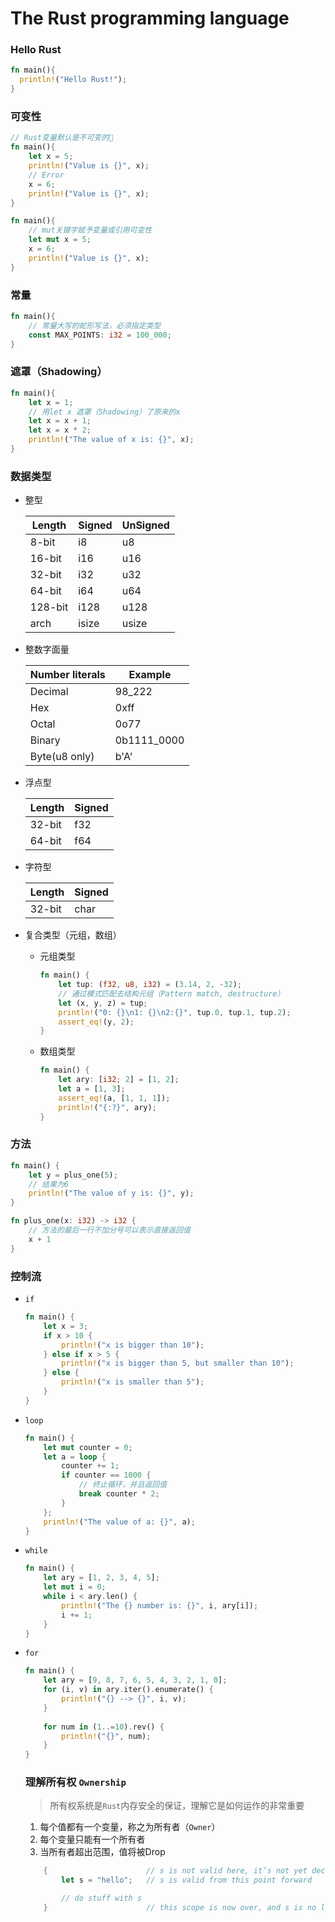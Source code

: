 # The Rust programming language

### Hello Rust

```rust
fn main(){
  println!("Hello Rust!");
}
```



### 可变性

```rust
// Rust变量默认是不可变的🙅
fn main(){
    let x = 5;
    println!("Value is {}", x);
    // Error
    x = 6;
    println!("Value is {}", x);
}

fn main(){
    // mut关键字赋予变量或引用可变性
    let mut x = 5;
    x = 6;
    println!("Value is {}", x);
}
```

### 常量

```rust
fn main(){
    // 常量大写的蛇形写法，必须指定类型
    const MAX_POINTS: i32 = 100_000;
}
```

### 遮罩（Shadowing）

```rust
fn main(){
    let x = 1;
    // 用let x 遮罩（Shadowing）了原来的x
    let x = x + 1;
    let x = x * 2;
    println!("The value of x is: {}", x);
}
```



### 数据类型

- 整型

    | Length  | Signed | UnSigned |
    | ------- | ------ | -------- |
    | 8-bit   | i8     | u8       |
    | 16-bit  | i16    | u16      |
    | 32-bit  | i32    | u32      |
    | 64-bit  | i64    | u64      |
    | 128-bit | i128   | u128     |
    | arch    | isize  | usize    |

- 整数字面量

    | Number literals | Example     |
    | --------------- | ----------- |
    | Decimal         | 98_222      |
    | Hex             | 0xff        |
    | Octal           | 0o77        |
    | Binary          | 0b1111_0000 |
    | Byte(u8 only)   | b'A'        |

- 浮点型

    | Length | Signed |
    | ------ | ------ |
    | 32-bit | f32    |
    | 64-bit | f64    |

- 字符型

    | Length | Signed |
    | ------ | ------ |
    | 32-bit | char   |

- 复合类型（元组，数组）

    - 元组类型

      ```rust
      fn main() {
          let tup: (f32, u8, i32) = (3.14, 2, -32);
          // 通过模式匹配去结构元组（Pattern match, destructure）
          let (x, y, z) = tup;
          println!("0: {}\n1: {}\n2:{}", tup.0, tup.1, tup.2);
          assert_eq!(y, 2);
      }
      ```

      

    - 数组类型

        ```rust
        fn main() {
            let ary: [i32; 2] = [1, 2];
            let a = [1, 3];
            assert_eq!(a, [1, 1, 1]);
            println!("{:?}", ary);
        }
        ```

        

### 方法

```rust
fn main() {
    let y = plus_one(5);
    // 结果为6
    println!("The value of y is: {}", y);
}

fn plus_one(x: i32) -> i32 {
	// 方法的最后一行不加分号可以表示直接返回值
    x + 1
}
```



### 控制流

- `if`

  ```rust
  fn main() {
      let x = 3;
      if x > 10 {
          println!("x is bigger than 10");
      } else if x > 5 {
          println!("x is bigger than 5, but smaller than 10");
      } else {
          println!("x is smaller than 5");
      }
  }
  ```

- `loop`

  ```rust
  fn main() {
      let mut counter = 0;
      let a = loop {
          counter += 1;
          if counter == 1000 {
              // 终止循环，并且返回值
              break counter * 2;
          }
      };
      println!("The value of a: {}", a);
  }
  ```

- `while`

  ```rust
  fn main() {
      let ary = [1, 2, 3, 4, 5];
      let mut i = 0;
      while i < ary.len() {
          println!("The {} number is: {}", i, ary[i]);
          i += 1;
      }
  }
  ```

- `for`

  ```rust
  fn main() {
      let ary = [9, 8, 7, 6, 5, 4, 3, 2, 1, 0];
      for (i, v) in ary.iter().enumerate() {
          println!("{} --> {}", i, v);
      }
      
      for num in (1..=10).rev() {
          println!("{}", num);
      }
  }
  ```

  

  ### 理解所有权 `Ownership`

  > 所有权系统是`Rust`内存安全的保证，理解它是如何运作的非常重要

  1. 每个值都有一个变量，称之为所有者（`Owner`）
  2. 每个变量只能有一个所有者
  3. 当所有者超出范围，值将被Drop

  ```rust
      {                      // s is not valid here, it’s not yet declared
          let s = "hello";   // s is valid from this point forward
  
          // do stuff with s
      }                      // this scope is now over, and s is no longer valid
  ```

  

